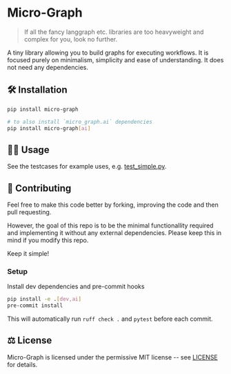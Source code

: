 # Micro-Graph

> If all the fancy langgraph etc. libraries are too heavyweight and complex for you, look no further.

A tiny library allowing you to build graphs for executing workflows.
It is focused purely on minimalism, simplicity and ease of understanding.
It does not need any dependencies.

## 🛠️ Installation

```bash
pip install micro-graph

# to also install `micro_graph.ai` dependencies
pip install micro-graph[ai]
```

## 👨‍💻 Usage

See the testcases for example uses, e.g. [test_simple.py](./tests/test_simple.py).

## 👥 Contributing

Feel free to make this code better by forking, improving the code and then pull requesting.

However, the goal of this repo is to be the minimal functionallity required and implementing it without any external dependencies.
Please keep this in mind if you modify this repo.

Keep it simple!

### Setup

Install dev dependencies and pre-commit hooks

```bash
pip install -e .[dev,ai]
pre-commit install
```

This will automatically run `ruff check .` and `pytest` before each commit.

## ⚖️ License

Micro-Graph is licensed under the permissive MIT license -- see [LICENSE](LICENSE) for details.
